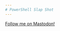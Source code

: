 ```yaml
---
# PowerShell Slap Shot
---
```

<a href="https://tech.lgbt/@NathanHamblin_MI6" rel="me">Follow me on Mastodon!</a>


